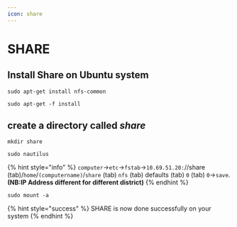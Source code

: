 ```yaml
---
icon: share
---
```


# SHARE

## Install Share on Ubuntu system

```
sudo apt-get install nfs-common
```

```
sudo apt-get -f install   
```

## create a directory called _share_

```
mkdir share
```

```
sudo nautilus  
```

{% hint style="info" %}
`computer`->`etc`->`fstab`->`10.69.51.20:`//share (tab)/`home`/`(computername)`/`share` (tab) `nfs` (tab) defaults (tab) `0` (tab) `0`->`save`.**(NB:IP Address different for different district)**
{% endhint %}

```
sudo mount -a   
```

{% hint style="success" %}
SHARE  is now done successfully on your system
{% endhint %}
